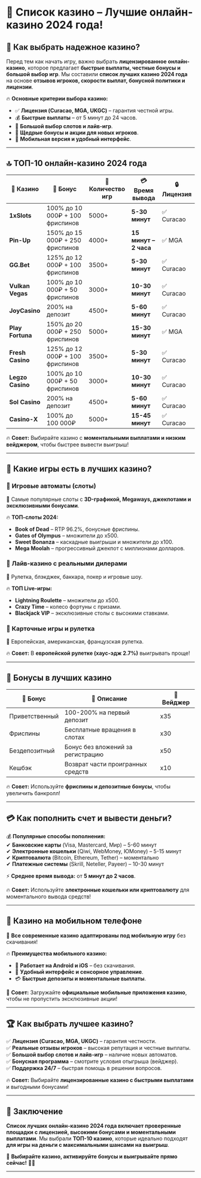 # 🎰 Список казино – Лучшие онлайн-казино 2024 года!  

## 🎯 Как выбрать надежное казино?  

Перед тем как начать игру, важно выбрать **лицензированное онлайн-казино**, которое предлагает **быстрые выплаты, честные бонусы и большой выбор игр**. Мы составили **список лучших казино 2024 года** на основе **отзывов игроков, скорости выплат, бонусной политики и лицензии**.  

🔥 **Основные критерии выбора казино:**  
- ✅ **Лицензия (Curacao, MGA, UKGC)** – гарантия честной игры.  
- 💰 **Быстрые выплаты** – от 5 минут до 24 часов.  
- 🎰 **Большой выбор слотов и лайв-игр**.  
- 🎁 **Щедрые бонусы и акции для новых игроков**.  
- 📱 **Мобильная версия и удобный интерфейс**.  

---

## 🔝 ТОП-10 онлайн-казино 2024 года  

| 🎰 Казино | 🎁 Бонус | 🎡 Количество игр | 💳 Время вывода | 🔒 Лицензия |
|----------|---------|----------------|--------------|---------|
| **1xSlots** | 100% до 10 000₽ + 100 фриспинов | 5000+ | **5-30 минут** | ✅ Curacao |
| **Pin-Up** | 150% до 15 000₽ + 250 фриспинов | 4000+ | **15 минут – 2 часа** | ✅ MGA |
| **GG.Bet** | 125% до 12 000₽ + 100 фриспинов | 3500+ | **5-30 минут** | ✅ Curacao |
| **Vulkan Vegas** | 100% до 10 000₽ + 50 фриспинов | 3000+ | **10-30 минут** | ✅ Curacao |
| **JoyCasino** | 200% на депозит | 4500+ | **5-60 минут** | ✅ Curacao |
| **Play Fortuna** | 150% до 20 000₽ + 250 фриспинов | 5000+ | **15-30 минут** | ✅ MGA |
| **Fresh Casino** | 125% до 12 000₽ + 100 фриспинов | 3500+ | **5-30 минут** | ✅ Curacao |
| **Legzo Casino** | 100% до 10 000₽ + 50 фриспинов | 3000+ | **10-30 минут** | ✅ Curacao |
| **Sol Casino** | 200% на депозит | 4500+ | **5-60 минут** | ✅ Curacao |
| **Casino-X** | 100% до 100 000₽ | 5000+ | **15-45 минут** | ✅ Curacao |

🔥 **Совет:** Выбирайте казино с **моментальными выплатами и низким вейджером**, чтобы быстрее вывести выигрыш!  

---

## 🎰 Какие игры есть в лучших казино?  

### 🎡 **Игровые автоматы (слоты)**  
📌 Самые популярные слоты с **3D-графикой, Megaways, джекпотами и эксклюзивными бонусами**.  

🔥 **ТОП-слоты 2024:**  
- **Book of Dead** – RTP 96.2%, бонусные фриспины.  
- **Gates of Olympus** – множители до x500.  
- **Sweet Bonanza** – каскадные выигрыши и множители до x100.  
- **Mega Moolah** – прогрессивный джекпот с миллионами долларов.  

### 🎡 **Лайв-казино с реальными дилерами**  
📌 Рулетка, блэкджек, баккара, покер и игровые шоу.  

🔥 **ТОП Live-игры:**  
- **Lightning Roulette** – множители до x500.  
- **Crazy Time** – колесо фортуны с призами.  
- **Blackjack VIP** – эксклюзивные столы с высокими ставками.  

### 🎲 **Карточные игры и рулетка**  
📌 Европейская, американская, французская рулетка.  

🔥 **Совет:** В **европейской рулетке (хаус-эдж 2.7%)** выигрывать проще!  

---

## 🎁 Бонусы в лучших казино  

| 🎁 Бонус | 📌 Описание | 🔄 Вейджер |
|---------|----------|---------|
| Приветственный | 100-200% на первый депозит | x35 |
| Фриспины | Бесплатные вращения в слотах | x30 |
| Бездепозитный | Бонус без вложений за регистрацию | x50 |
| Кешбэк | Возврат части проигранных средств | x10 |

🔥 **Совет:** Используйте **фриспины и депозитные бонусы**, чтобы увеличить банкролл!  

---

## 💳 Как пополнить счет и вывести деньги?  

💰 **Популярные способы пополнения:**  
✔ **Банковские карты** (Visa, Mastercard, Мир) – 5-60 минут  
✔ **Электронные кошельки** (Qiwi, WebMoney, ЮMoney) – 5-15 минут  
✔ **Криптовалюта** (Bitcoin, Ethereum, Tether) – моментально  
✔ **Платежные системы** (Skrill, Neteller, Payeer) – 10-30 минут  

⚡ **Среднее время вывода:** от **5 минут до 2 часов**.  

🔥 **Совет:** Используйте **электронные кошельки или криптовалюту** для моментального вывода средств!  

---

## 📱 Казино на мобильном телефоне  

🎰 **Все современные казино адаптированы под мобильную игру** без скачивания!  

🔥 **Преимущества мобильного казино:**  
- 📲 **Работает на Android и iOS** – без скачивания.  
- 🎡 **Удобный интерфейс и сенсорное управление**.  
- 💳 **Быстрые депозиты и моментальные выплаты**.  

🚀 **Совет:** Загружайте **официальные мобильные приложения казино**, чтобы не пропустить эксклюзивные акции!  

---

## 🏆 Как выбрать лучшее казино?  

✅ **Лицензия (Curacao, MGA, UKGC)** – гарантия честности.  
✅ **Реальные отзывы игроков** – высокая репутация и честные выплаты.  
✅ **Большой выбор слотов и лайв-игр** – наличие новых автоматов.  
✅ **Бонусная программа** – смотрите условия отыгрыша (вейджер).  
✅ **Поддержка 24/7** – быстрая помощь в решении вопросов.  

🔥 **Совет:** Выбирайте **лицензированные казино с быстрыми выплатами** и выгодными бонусами!  

---

## 🏁 Заключение  

**Список лучших онлайн-казино 2024 года включает проверенные площадки с лицензией, высокими бонусами и моментальными выплатами**. Мы выбрали **ТОП-10 казино**, которые идеально подходят **для игры на деньги с максимальными шансами на выигрыш**.  

🚀 **Выбирайте казино, активируйте бонусы и выигрывайте прямо сейчас!** 🎰🔥  

---


